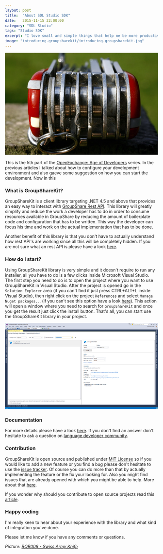 ```yaml
---
layout: post
title:  "About SDL Studio SDK"
date:   2015-11-15 22:00:00
category: "SDL Studio"
tags: "Studio SDK"
excerpt: "I love small and simple things that help me be more productive with my work. This is the main reasons why some time ago I started to work on GroupShareKit and I'm now happy to say that this is now available for everyone to use it as they like. Not only that you can use it but is completely open source."
image: "introducing-groupsharekit/introducing-groupsharekit.jpg"
---
```


<img src="/assets/images/posts/introducing-groupsharekit/introducing-groupsharekit.jpg" alt="Setting up build automation" title="Setting up build automation" class="img-responsive">

<p class="dropcap">This is the 5th part of the <a href="http://romuluscrisan.com/sdl%20studio/2015/07/20/OpenExchange-age-of-developers.html" target="_blank">OpenExchange: Age of Developers</a> series. In the previous articles I talked about how to configure your development environment and also gaeve  some suggestion on how you can start the development. Now in this  </p>

### What is GroupShareKit? ###

GroupShareKit is a client library targeting .NET 4.5 and above that provides an easy way to interact with [GroupShare Rest API](http://sdldevelopmentpartners.sdlproducts.com/documentation/api). This library will greatly simplify and reduce the work a developer has to do in order to consume resources available in GroupShare by reducing the amount of boilerplate code and configuration that has to be written. This way the developer can focus his time and work on the actual implementation that has to be done.

Another benefit of this library is that you don't have to actually understand how rest API's are working since all this will be completely hidden. If you are not sure what an rest API is please have a look [here](http://schoolofdata.org/2013/11/18/web-apis-for-non-programmers/).

### How do I start? ###

Using GroupShareKit library is very simple and it doesn't require to run any installer, all you have to do is a few clicks inside Microsoft Visual Studio. The first step you need to do is to open the project where you want to use GroupShareKit in Visual Studio. After the project is opened go in the `Solution Explorer` area (if you can't find it just press CTRL+ALT+L inside Visual Studio), then right click on the project `References` and select `Manage Nuget packages...`(if you can't see this option have a look [here](https://docs.nuget.org/consume/installing-nuget)). This action will open a window where you need to search for `GroupShareKit` and once you get the result just click the install button. That's all, you can start use the GroupShareKit library in your project.

<img src="/assets/images/posts/introducing-groupsharekit/manage-nuget.png" alt="Manage Nuget" title="Manage Nuget" class="img-responsive">


### Documentation ###

For more details please have a look [here](https://github.com/sdl/groupsharekit.net#groupsharekit---groupshare-rest-api-client-library-for-net-). If you don't find an answer don't hesitate to ask a question on [language developer community](https://community.sdl.com/developers/language-developers/).

### Contribution ###

GroupShareKit is open source and published under [MIT License](https://opensource.org/licenses/MIT) so if you would like to add a new feature or you find a bug please don't hesitate to use the [issue tracker](). Of course you can do more than that by actually implementing the feature or the fix your looking for. Also you might find issues that are already opened with which you might be able to help. More about that [here](https://github.com/sdl/groupsharekit.net/issues). 

If you wonder why should you contribute to open source projects read this [article](http://opensource.about.com/od/what-is-open-source/fl/Why-Do-People-Contribute-to-Open-Source-Projects.htm).

### Happy coding ###

I'm really keen to hear about your experience with the library and what kind of integration you've done.

Please let me know if you have any comments or questions.

*Picture: [BOB008 - Swiss Army Knife](https://flic.kr/p/5o9EuF)*